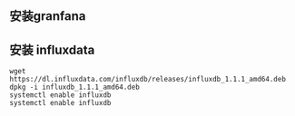 ## 安装granfana


## 安装 influxdata
```
wget https://dl.influxdata.com/influxdb/releases/influxdb_1.1.1_amd64.deb
dpkg -i influxdb_1.1.1_amd64.deb
systemctl enable influxdb
systemctl enable influxdb
```